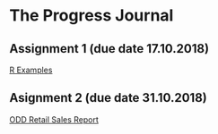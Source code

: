# The Progress Journal

## Assignment 1 (due date 17.10.2018)

[R Examples](https://mef-bda503.github.io/pj18-oktayekici/Assisgnemt1-BDA503.html)

## Asignment 2 (due date 31.10.2018)

[ODD Retail Sales Report](https://mef-bda503.github.io/pj18-oktayekici/R_odevi-week5.html)
